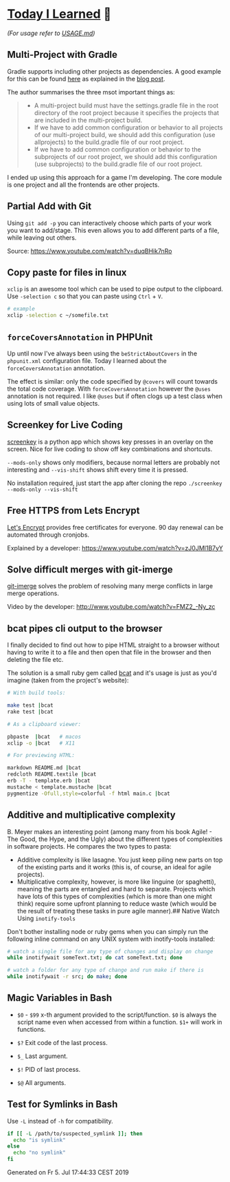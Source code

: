 # [**T**oday **I** **L**earned](https://mihaeu.github.io/til) 🤯

*(For usage refer to [USAGE.md](USAGE.md))*

## Multi-Project with Gradle

Gradle supports including other projects as dependencies. A good example for this can be found [here](https://github.com/pkainulainen/gradle-examples/tree/master/multi-project-build) as explained in the [blog post](http://www.petrikainulainen.net/programming/gradle/getting-started-with-gradle-creating-a-multi-project-build/).

The author summarises the three msot important things as:

 > - A multi-project build must have the settings.gradle file in the root directory of the root project because it specifies the projects that are included in the multi-project build.
 > - If we have to add common configuration or behavior to all projects of our multi-project build, we should add this configuration (use allprojects) to the build.gradle file of our root project.
 > - If we have to add common configuration or behavior to the subprojects of our root project, we should add this configuration (use subprojects) to the build.gradle file of our root project.

I ended up using this approach for a game I'm developing. The core module is one project and all the frontends are other projects.
## Partial Add with Git

Using `git add -p` you can interactively choose which parts of your work you want to add/stage. This even allows you to add different parts of a file, while leaving out others.

Source: https://www.youtube.com/watch?v=duqBHik7nRo
## Copy paste for files in linux

`xclip` is an awesome tool which can be used to pipe output to the clipboard. Use `-selection c` so that you can paste using `Ctrl` + `V`.

```bash
# example
xclip -selection c ~/somefile.txt
```
## `forceCoversAnnotation` in PHPUnit

Up until now I've always been using the `beStrictAboutCovers` in the `phpunit.xml` configuration file. Today I learned about the `forceCoversAnnotation` annotation.

The effect is similar: only the code specified by `@covers` will count towards the total code coverage. With `forceCoversAnnotation` however the `@uses` annotation is not required. I like `@uses` but if often clogs up a test class when using lots of small value objects.
## Screenkey for Live Coding

[screenkey](https://github.com/wavexx/screenkey) is a python app which shows key presses in an overlay on the screen. Nice for live coding to show off key combinations and shortcuts.

`--mods-only` shows only modifiers, because normal letters are probably not interesting and `--vis-shift` shows shift every time it is pressed.

No installation required, just start the app after cloning the repo `./screenkey --mods-only --vis-shift`
## Free HTTPS from Lets Encrypt

[Let's Encrypt](https://letsencrypt.org/) provides free certificates for everyone. 90 day renewal can be automated through cronjobs.

Explained by a developer: https://www.youtube.com/watch?v=zJ0JMl1B7yY
## Solve difficult merges with git-imerge

[git-imerge](https://github.com/mhagger/git-imerge) solves the problem of resolving many merge conflicts in large merge operations.

Video by the developer: http://www.youtube.com/watch?v=FMZ2_-Ny_zc
## bcat pipes cli output to the browser

I finally decided to find out how to pipe HTML straight to a browser without having to write it 
to a file and then open that file in the browser and then deleting the file etc.

The solution is a small ruby gem called [bcat](https://rtomayko.github.io/bcat/) and it's usage is 
just as you'd imagine (taken from the project's website):

```bash
# With build tools:

make test |bcat
rake test |bcat

# As a clipboard viewer:

pbpaste  |bcat   # macos
xclip -o |bcat   # X11

# For previewing HTML:

markdown README.md |bcat
redcloth README.textile |bcat
erb -T - template.erb |bcat
mustache < template.mustache |bcat
pygmentize -Ofull,style=colorful -f html main.c |bcat
```
## Additive and multiplicative complexity

B. Meyer makes an interesting point (among many from his book Agile! - The Good, the Hype, and the Ugly) about the different types of complexities in software projects. He compares the two types to pasta:

- Additive complexity is like lasagne. You just keep piling new parts on top of the existing parts and it works (this is, of course, an ideal for agile projects).
- Multiplicative complexity, however, is more like linguine (or spaghetti), meaning the parts are entangled and hard to separate. Projects which have lots of this types of complexities (which is more than one might think) require some upfront planning to reduce waste (which would be the result of treating these tasks in pure agile manner).## Native Watch Using `inotify-tools`

Don't bother installing node or ruby gems when you can simply run the following inline command on any UNIX system with inotify-tools installed:

```bash
# watch a single file for any type of changes and display on change
while inotifywait someText.txt; do cat someText.txt; done

# watch a folder for any type of change and run make if there is
while inotifywait -r src; do make; done
```

## Magic Variables in Bash

 - `$0` - `$99`
    x-th argument provided to the script/function. `$0` is always the script name even when accessed from within a function. `$1+` will work in functions.

 - `$?`
    Exit code of the last process.

 - `$_`
    Last argument.

 - `$!`
    PID of last process.

 - `$@`
    All arguments.

## Test for Symlinks in Bash

Use `-L` instead of `-h` for compatibility.

```bash
if [[ -L /path/to/suspected_symlink ]]; then
  echo "is symlink"
else
  echo "no symlink"
fi  
```


Generated on Fr 5. Jul 17:44:33 CEST 2019
